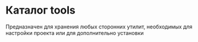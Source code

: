 
# Каталог tools

Предназначен для хранения любых сторонних утилит, необходимых для настройки проекта или для дополнительно установки
